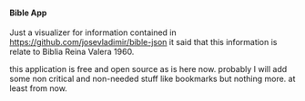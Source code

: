 #### Bible App 

Just a visualizer for information contained in https://github.com/josevladimir/bible-json 
it said that this information is relate to Biblia Reina Valera 1960.

this application is free and open source as is here now. probably I will add some non critical
and non-needed stuff like bookmarks but nothing more. at least from now.

